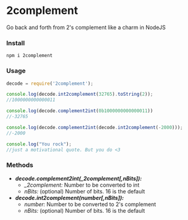 # 2complement
Go back and forth from 2's complement like a charm in NodeJS

### Install
`npm i 2complement`

### Usage
```Javascript
decode = require('2complement');

console.log(decode.int2complement(32765).toString(2));
//1000000000000011

console.log(decode.complement2int(0b1000000000000011))
//-32765

console.log(decode.complement2int(decode.int2complement(-2000)));
//-2000

console.log("You rock");
//just a motivational quote. But you do <3

```

### Methods
+ ***decode.complement2int(_2complement[,nBits]):***
    + *_2complement:* Number to be converted to int
    + *nBits:* (optional) Number of bits. 16 is the default
+ ***decode.int2complement(number[,nBits]):***
    + *number:* Number to be converted to 2's complement
    + *nBits:* (optional) Number of bits. 16 is the default
